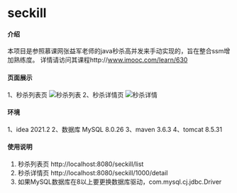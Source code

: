 # seckill

#### 介绍
本项目是参照慕课网张益军老师的java秒杀高并发来手动实现的，旨在整合ssm增加熟练度。
详情请访问其课程http://www.imooc.com/learn/630

#### 页面展示
1、秒杀列表页
![秒杀列表](https://foruda.gitee.com/images/1663161908041098517/f52dba4b_9887734.png "秒杀列表.png")
2、秒杀详情页
![秒杀详情](https://foruda.gitee.com/images/1663161972679775116/d2b96fe8_9887734.png "秒杀成功.png")

#### 环境
1、idea 2021.2
2、数据库 MySQL 8.0.26
3、maven 3.6.3
4、tomcat 8.5.31

#### 使用说明

1.  秒杀列表页 http://localhost:8080/seckill/list
2.  秒杀详情页 http://localhost:8080/seckill/1000/detail
3.  如果MySQL数据库在8以上要更换数据库驱动，com.mysql.cj.jdbc.Driver